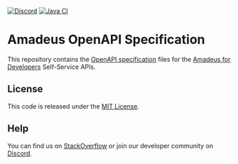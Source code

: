 [![Discord](https://img.shields.io/discord/696822960023011329?label=&logo=discord&logoColor=ffffff&color=7389D8&labelColor=6A7EC2)](https://discord.gg/cVrFBqx)
[![Java CI](https://github.com/amadeus4dev/amadeus-open-api-specification/actions/workflows/build.yml/badge.svg)](https://github.com/amadeus4dev/amadeus-open-api-specification/actions/workflows/build.yml)

# Amadeus OpenAPI Specification

This repository contains the [OpenAPI specification](https://swagger.io/specification/) files for the [Amadeus for Developers](https://developers.amadeus.com) Self-Service APIs.

## License
This code is released under the [MIT License](LICENSE).

## Help
You can find us on
[StackOverflow](https://stackoverflow.com/questions/tagged/amadeus) or join our developer community on
[Discord](https://discord.gg/cVrFBqx).
